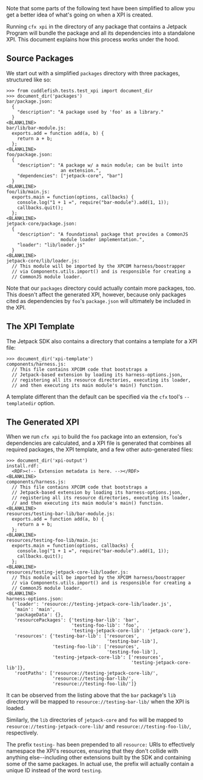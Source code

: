 <span class="aside">
Note that some parts of the following text have been simplified to
allow you get a better idea of what's going on when a XPI is created.
</span>

Running `cfx xpi` in the directory of any package that contains a
Jetpack Program will bundle the package and all its dependencies
into a standalone XPI. This document explains how this process
works under the hood.

Source Packages
---------------

We start out with a simplified `packages` directory with three
packages, structured like so:

    >>> from cuddlefish.tests.test_xpi import document_dir
    >>> document_dir('packages')
    bar/package.json:
      {
        "description": "A package used by 'foo' as a library."
      }
    <BLANKLINE>
    bar/lib/bar-module.js:
      exports.add = function add(a, b) {
        return a + b;
      };
    <BLANKLINE>
    foo/package.json:
      {
        "description": "A package w/ a main module; can be built into
                        an extension.",
        "dependencies": ["jetpack-core", "bar"]
      }
    <BLANKLINE>
    foo/lib/main.js:
      exports.main = function(options, callbacks) {
        console.log("1 + 1 =", require("bar-module").add(1, 1));
        callbacks.quit();
      };
    <BLANKLINE>
    jetpack-core/package.json:
      {
        "description": "A foundational package that provides a CommonJS
                        module loader implementation.",
        "loader": "lib/loader.js"
      }
    <BLANKLINE>
    jetpack-core/lib/loader.js:
      // This module will be imported by the XPCOM harness/boostrapper
      // via Components.utils.import() and is responsible for creating a
      // CommonJS module loader.

Note that our `packages` directory could actually contain more
packages, too. This doesn't affect the generated XPI, however, because
only packages cited as dependencies by `foo`'s `package.json` will
ultimately be included in the XPI.

The XPI Template
----------------

The Jetpack SDK also contains a directory that contains a template for
a XPI file:

    >>> document_dir('xpi-template')
    components/harness.js:
      // This file contains XPCOM code that bootstraps a
      // Jetpack-based extension by loading its harness-options.json,
      // registering all its resource directories, executing its loader,
      // and then executing its main module's main() function.

A template different than the default can be specified via the
`cfx` tool's `--templatedir` option.

The Generated XPI
-----------------

When we run `cfx xpi` to build the `foo` package into an extension,
`foo`'s dependencies are calculated, and a XPI file is generated that
combines all required packages, the XPI template, and a few other
auto-generated files:

    >>> document_dir('xpi-output')
    install.rdf:
      <RDF><!-- Extension metadata is here. --></RDF>
    <BLANKLINE>
    components/harness.js:
      // This file contains XPCOM code that bootstraps a
      // Jetpack-based extension by loading its harness-options.json,
      // registering all its resource directories, executing its loader,
      // and then executing its main module's main() function.
    <BLANKLINE>
    resources/testing-bar-lib/bar-module.js:
      exports.add = function add(a, b) {
        return a + b;
      };
    <BLANKLINE>
    resources/testing-foo-lib/main.js:
      exports.main = function(options, callbacks) {
        console.log("1 + 1 =", require("bar-module").add(1, 1));
        callbacks.quit();
      };
    <BLANKLINE>
    resources/testing-jetpack-core-lib/loader.js:
      // This module will be imported by the XPCOM harness/boostrapper
      // via Components.utils.import() and is responsible for creating a
      // CommonJS module loader.
    <BLANKLINE>
    harness-options.json:
      {'loader': 'resource://testing-jetpack-core-lib/loader.js',
       'main': 'main',
       'packageData': {},
       'resourcePackages': {'testing-bar-lib': 'bar',
                            'testing-foo-lib': 'foo',
                            'testing-jetpack-core-lib': 'jetpack-core'},
       'resources': {'testing-bar-lib': ['resources',
                                         'testing-bar-lib'],
                     'testing-foo-lib': ['resources',
                                         'testing-foo-lib'],
                     'testing-jetpack-core-lib': ['resources',
                                                  'testing-jetpack-core-lib']},
       'rootPaths': ['resource://testing-jetpack-core-lib/',
                     'resource://testing-bar-lib/',
                     'resource://testing-foo-lib/']}

It can be observed from the listing above that the `bar` package's `lib`
directory will be mapped to `resource://testing-bar-lib/` when the XPI is
loaded.

Similarly, the `lib` directories of `jetpack-core` and `foo` will be
mapped to `resource://testing-jetpack-core-lib/` and
`resource://testing-foo-lib/`, respectively.

The prefix `testing-` has been prepended to all `resource:` URIs to
effectively namespace the XPI's resources, ensuring that they don't
collide with anything else--including other extensions built by the
SDK and containing some of the same packages. In actual use, the
prefix will actually contain a unique ID instead of the word
`testing`.
